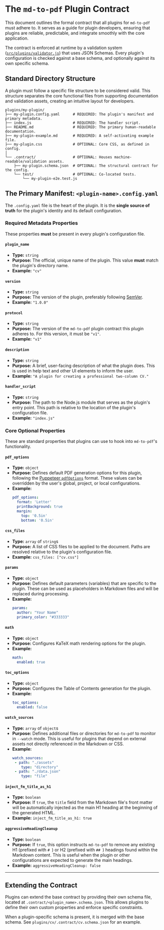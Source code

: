 # The `md-to-pdf` Plugin Contract

This document outlines the formal contract that all plugins for `md-to-pdf` must adhere to. It serves as a guide for plugin developers, ensuring that plugins are reliable, predictable, and integrate smoothly with the core application.

The contract is enforced at runtime by a validation system ([`src/plugins/validator.js`](../../src/plugins/validator.js)) that uses JSON Schemas. Every plugin's configuration is checked against a base schema, and optionally against its own specific schema.

## Standard Directory Structure

A plugin must follow a specific file structure to be considered valid. This structure separates the core functional files from supporting documentation and validation assets, creating an intuitive layout for developers.

```
plugins/my-plugin/
├── my-plugin.config.yaml      # REQUIRED: The plugin's manifest and primary metadata.
├── index.js                   # REQUIRED: The handler script.
├── README.md                  # REQUIRED: The primary human-readable documentation.
├── my-plugin-example.md       # REQUIRED: A self-activating example file.
├── my-plugin.css              # OPTIONAL: Core CSS, as defined in config.
│
└── .contract/                 # OPTIONAL: Houses machine-readable/validation assets.
    ├── my-plugin.schema.json  # OPTIONAL: The structural contract for the config.
    └── test/                  # OPTIONAL: Co-located tests.
        └── my-plugin-e2e.test.js
```

## The Primary Manifest: `<plugin-name>.config.yaml`

The `.config.yaml` file is the heart of the plugin. It is the **single source of truth** for the plugin's identity and its default configuration.

### Required Metadata Properties

These properties **must** be present in every plugin's configuration file.

#### `plugin_name`

- **Type:** `string`
- **Purpose:** The official, unique name of the plugin. This value **must** match the plugin's directory name.
- **Example:** `"cv"`

#### `version`

- **Type:** `string`
- **Purpose:** The version of the plugin, preferably following [SemVer](https://semver.org/).
- **Example:** `"1.0.0"`

#### `protocol`

- **Type:** `string`
- **Purpose:** The version of the `md-to-pdf` plugin contract this plugin adheres to. For this version, it must be `"v1"`.
- **Example:** `"v1"`

#### `description`

- **Type:** `string`
- **Purpose:** A brief, user-facing description of what the plugin does. This is used in help text and other UI elements to inform the user.
- **Example:** `"A plugin for creating a professional two-column CV."`

#### `handler_script`

- **Type:** `string`
- **Purpose:** The path to the Node.js module that serves as the plugin's entry point. This path is relative to the location of the plugin's configuration file.
- **Example:** `"index.js"`

### Core Optional Properties

These are standard properties that plugins can use to hook into `md-to-pdf`'s functionality.

#### `pdf_options`

- **Type:** `object`
- **Purpose:** Defines default PDF generation options for this plugin, following the [Puppeteer `pdfOptions`](https://pptr.dev/api/puppeteer.pdfoptions) format. These values can be overridden by the user's global, project, or local configurations.
- **Example:**
   ```yaml
   pdf_options:
     format: 'Letter'
     printBackground: true
     margin:
       top: '0.5in'
       bottom: '0.5in'
   ```

#### `css_files`

- **Type:** `array` of `string`s
- **Purpose:** A list of CSS files to be applied to the document. Paths are resolved relative to the plugin's configuration file.
- **Example:** `css_files: ["cv.css"]`

#### `params`

- **Type:** `object`
- **Purpose:** Defines default parameters (variables) that are specific to the plugin. These can be used as placeholders in Markdown files and will be replaced during processing.
- **Example:**
   ```yaml
   params:
     author: "Your Name"
     primary_color: "#333333"
   ```

#### `math`

- **Type:** `object`
- **Purpose:** Configures KaTeX math rendering options for the plugin.
- **Example:**
   ```yaml
   math:
     enabled: true
   ```

#### `toc_options`

- **Type:** `object`
- **Purpose:** Configures the Table of Contents generation for the plugin.
- **Example:**
   ```yaml
   toc_options:
     enabled: false
   ```

#### `watch_sources`

- **Type:** `array` of `object`s
- **Purpose:** Defines additional files or directories for `md-to-pdf` to monitor in `--watch` mode. This is useful for plugins that depend on external assets not directly referenced in the Markdown or CSS.
- **Example:**
   ```yaml
   watch_sources:
    - path: "./assets"
       type: "directory"
    - path: "./data.json"
       type: "file"
   ```

#### `inject_fm_title_as_h1`

- **Type:** `boolean`
- **Purpose:** If `true`, the `title` field from the Markdown file's front matter will be automatically injected as the main H1 heading at the beginning of the generated HTML.
- **Example:** `inject_fm_title_as_h1: true`

#### `aggressiveHeadingCleanup`
- **Type:** `boolean`
- **Purpose:** If `true`, this option instructs `md-to-pdf` to remove any existing H1 (prefixed with ` #  `) or H2 (prefixed with ` ##  `) headings found within the Markdown content. This is useful when the plugin or other configurations are expected to generate the main headings.
- **Example:** `aggressiveHeadingCleanup: false`

---

## Extending the Contract

Plugins can extend the base contract by providing their own schema file, located at `.contract/<plugin_name>.schema.json`. This allows plugins to define their own custom properties and enforce specific constraints.

When a plugin-specific schema is present, it is merged with the base schema. See `plugins/cv/.contract/cv.schema.json` for an example.

